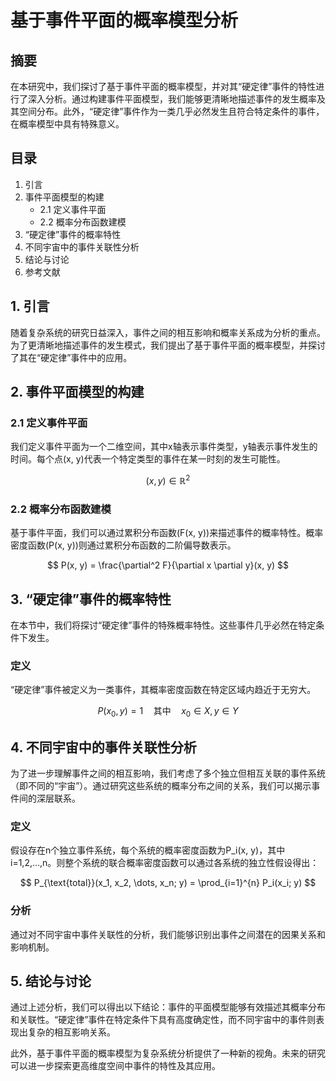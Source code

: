 # 基于事件平面的概率模型分析

## 摘要

在本研究中，我们探讨了基于事件平面的概率模型，并对其“硬定律”事件的特性进行了深入分析。通过构建事件平面模型，我们能够更清晰地描述事件的发生概率及其空间分布。此外，“硬定律”事件作为一类几乎必然发生且符合特定条件的事件，在概率模型中具有特殊意义。

## 目录

1. 引言
2. 事件平面模型的构建
   - 2.1 定义事件平面
   - 2.2 概率分布函数建模
3. “硬定律”事件的概率特性
4. 不同宇宙中的事件关联性分析
5. 结论与讨论
6. 参考文献

## 1. 引言

随着复杂系统的研究日益深入，事件之间的相互影响和概率关系成为分析的重点。为了更清晰地描述事件的发生模式，我们提出了基于事件平面的概率模型，并探讨了其在“硬定律”事件中的应用。

## 2. 事件平面模型的构建

### 2.1 定义事件平面

我们定义事件平面为一个二维空间，其中x轴表示事件类型，y轴表示事件发生的时间。每个点(x, y)代表一个特定类型的事件在某一时刻的发生可能性。

$$ (x, y) \in \mathbb{R}^2 $$

### 2.2 概率分布函数建模

基于事件平面，我们可以通过累积分布函数(F(x, y))来描述事件的概率特性。概率密度函数(P(x, y))则通过累积分布函数的二阶偏导数表示。

$$ P(x, y) = \frac{\partial^2 F}{\partial x \partial y}(x, y) $$

## 3. “硬定律”事件的概率特性

在本节中，我们将探讨“硬定律”事件的特殊概率特性。这些事件几乎必然在特定条件下发生。

### 定义

“硬定律”事件被定义为一类事件，其概率密度函数在特定区域内趋近于无穷大。

$$ P(x_0, y) = 1 \quad \text{其中} \quad x_0 \in X, y \in Y $$

## 4. 不同宇宙中的事件关联性分析

为了进一步理解事件之间的相互影响，我们考虑了多个独立但相互关联的事件系统（即不同的“宇宙”）。通过研究这些系统的概率分布之间的关系，我们可以揭示事件间的深层联系。

### 定义

假设存在n个独立事件系统，每个系统的概率密度函数为P_i(x, y)，其中i=1,2,…,n。则整个系统的联合概率密度函数可以通过各系统的独立性假设得出：

$$ P_{\text{total}}(x_1, x_2, \dots, x_n; y) = \prod_{i=1}^{n} P_i(x_i; y) $$

### 分析

通过对不同宇宙中事件关联性的分析，我们能够识别出事件之间潜在的因果关系和影响机制。

## 5. 结论与讨论

通过上述分析，我们可以得出以下结论：事件的平面模型能够有效描述其概率分布和关联性。“硬定律”事件在特定条件下具有高度确定性，而不同宇宙中的事件则表现出复杂的相互影响关系。

此外，基于事件平面的概率模型为复杂系统分析提供了一种新的视角。未来的研究可以进一步探索更高维度空间中事件的特性及其应用。
